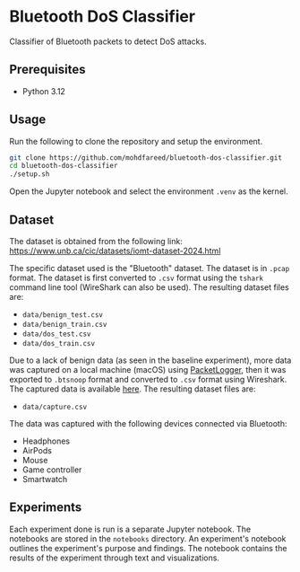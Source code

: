 # Bluetooth DoS Classifier

Classifier of Bluetooth packets to detect DoS attacks.

## Prerequisites

- Python 3.12

## Usage

Run the following to clone the repository and setup the environment.

```sh
git clone https://github.com/mohdfareed/bluetooth-dos-classifier.git
cd bluetooth-dos-classifier
./setup.sh
```

Open the Jupyter notebook and select the environment `.venv` as the kernel.

## Dataset

The dataset is obtained from the following link:
https://www.unb.ca/cic/datasets/iomt-dataset-2024.html

The specific dataset used is the "Bluetooth" dataset. The dataset is in `.pcap`
format. The dataset is first converted to `.csv` format using the `tshark`
command line tool (WireShark can also be used). The resulting dataset files
are:

- `data/benign_test.csv`
- `data/benign_train.csv`
- `data/dos_test.csv`
- `data/dos_train.csv`

Due to a lack of benign data (as seen in the baseline experiment), more data
was captured on a local machine (macOS) using
[PacketLogger](https://www.bluetooth.com/blog/a-new-way-to-debug-iosbluetooth-applications/),
then it was exported to `.btsnoop` format and converted to `.csv` format using
Wireshark. The captured data is available
[here](https://www.icloud.com/iclouddrive/031kzui9eqKLht9L8aIDuukIQ#capture).
The resulting dataset files are:

- `data/capture.csv`

The data was captured with the following devices connected via Bluetooth:

- Headphones
- AirPods
- Mouse
- Game controller
- Smartwatch

## Experiments

Each experiment done is run is a separate Jupyter notebook. The notebooks are
stored in the `notebooks` directory. An experiment's notebook outlines the
experiment's purpose and findings. The notebook contains the results of the
experiment through text and visualizations.
